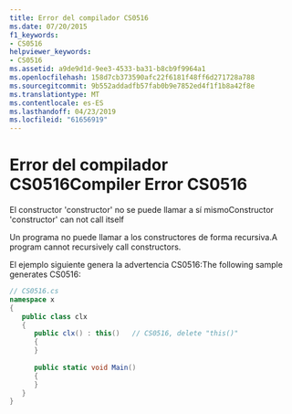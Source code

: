 ```yaml
---
title: Error del compilador CS0516
ms.date: 07/20/2015
f1_keywords:
- CS0516
helpviewer_keywords:
- CS0516
ms.assetid: a9de9d1d-9ee3-4533-ba31-b8cb9f9964a1
ms.openlocfilehash: 158d7cb373590afc22f6181f48ff6d271728a788
ms.sourcegitcommit: 9b552addadfb57fab0b9e7852ed4f1f1b8a42f8e
ms.translationtype: MT
ms.contentlocale: es-ES
ms.lasthandoff: 04/23/2019
ms.locfileid: "61656919"
---
```

# <a name="compiler-error-cs0516"></a><span data-ttu-id="acafa-102">Error del compilador CS0516</span><span class="sxs-lookup"><span data-stu-id="acafa-102">Compiler Error CS0516</span></span>
<span data-ttu-id="acafa-103">El constructor 'constructor' no se puede llamar a sí mismo</span><span class="sxs-lookup"><span data-stu-id="acafa-103">Constructor 'constructor' can not call itself</span></span>  
  
 <span data-ttu-id="acafa-104">Un programa no puede llamar a los constructores de forma recursiva.</span><span class="sxs-lookup"><span data-stu-id="acafa-104">A program cannot recursively call constructors.</span></span>  
  
 <span data-ttu-id="acafa-105">El ejemplo siguiente genera la advertencia CS0516:</span><span class="sxs-lookup"><span data-stu-id="acafa-105">The following sample generates CS0516:</span></span>  
  
```csharp  
// CS0516.cs  
namespace x  
{  
   public class clx  
   {  
      public clx() : this()   // CS0516, delete "this()"  
      {  
      }  
  
      public static void Main()  
      {  
      }  
   }  
}  
```
